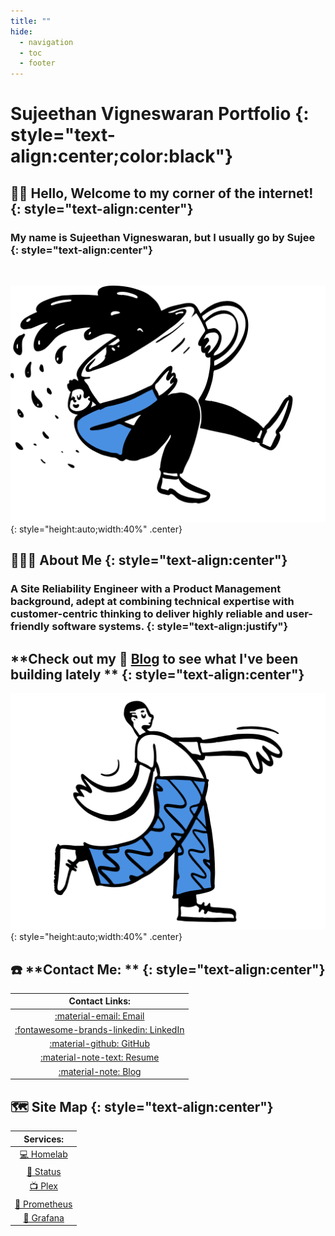 ```yaml
---
title: ""
hide:
  - navigation
  - toc
  - footer
---
```


# **Sujeethan Vigneswaran Portfolio** {: style="text-align:center;color:black"}

## 👋🏾 **Hello, Welcome to my corner of the internet!** {: style="text-align:center"}

### My name is **Sujeethan Vigneswaran**, but I usually go by **Sujee** {: style="text-align:center"}

<br>

![Coffee](/assets/images/CoffeeDoodle.png "Coffee"){: style="height:auto;width:40%" .center}

## 👨🏽‍💻 **About Me** {: style="text-align:center"}

### A Site Reliability Engineer with a Product Management background, adept at combining **technical expertise** with **customer-centric thinking** to deliver highly reliable and user-friendly software systems. {: style="text-align:justify"}

## **Check out my 📝 [Blog](https://docs.sujeethanvigneswaran.com) to see what I've been building lately ** {: style="text-align:center"}

![Strolling](/assets/images/StrollingDoodle.png "Strolling"){: style="height:auto;width:40%" .center}

## ☎️ **Contact Me: ** {: style="text-align:center"}

| Contact Links:                                 |
| :-------------------------------------------: |
| [:material-email: Email](mailto:sujeethan.vigneswaran@gmail.com)                    |
| [:fontawesome-brands-linkedin: LinkedIn](https://www.linkedin.com/in/sujeethan-vigneswaran/)        |
| [:material-github: GitHub](https://github.com/itssujee)                      |
| [:material-note-text: Resume ](https://resume.sujeethanvigneswaran.com) |
| [:material-note: Blog ](https://docs.sujeethanvigneswaran.com)          |

## 🗺️ **Site Map** {: style="text-align:center"}

| Services:                          |
| :-------------------------------------------: |
|[💻 Homelab ](https://homelab.sujeethanvigneswaran.com)        |
|[🚀 Status ](https://status.sujeethanvigneswaran.com)        |
|[📺 Plex ](https://plex.sujeethanvigneswaran.com)        |
|[🛜 Prometheus ](https://prometheus.sujeethanvigneswaran.com)        |
|[🔎 Grafana ](https://grafana.sujeethanvigneswaran.com)        |
